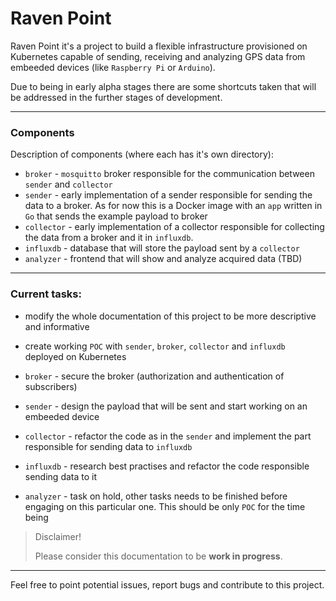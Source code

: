 # Raven Point

Raven Point it's a project to build a flexible infrastructure provisioned on Kubernetes capable of sending, receiving and analyzing GPS data from embeeded devices (like `Raspberry Pi` or `Arduino`).

Due to being in early alpha stages there are some shortcuts taken that will be addressed in the further stages of development. 

--- 

### Components

Description of components (where each has it's own directory): 

* `broker` - `mosquitto` broker responsible for the communication between `sender` and `collector`
* `sender` - early implementation of a sender responsible for sending the data to a broker. As for now this is a Docker image with an `app` written in `Go` that sends the example payload to broker
* `collector` - early implementation of a collector responsible for collecting the data from a broker and it in `influxdb`.
* `influxdb` - database that will store the payload sent by a `collector`
* `analyzer` - frontend that will show and analyze acquired data (TBD)

---

### Current tasks: 

* modify the whole documentation of this project to be more descriptive and informative
* create working `POC` with `sender`, `broker`, `collector` and `influxdb` deployed on Kubernetes


* `broker` - secure the broker (authorization and authentication of subscribers)
* `sender` - design the payload that will be sent and start working on an embeeded device 
* `collector` - refactor the code as in the `sender` and implement the part responsible for sending data to `influxdb`
* `influxdb` - research best practises and refactor the code responsible sending data to it 
* `analyzer` - task on hold, other tasks needs to be finished before engaging on this particular one. This should be only `POC` for the time being


> Disclaimer!
> 
> Please consider this documentation to be **work in progress**.

---

Feel free to point potential issues, report bugs and contribute to this project.



